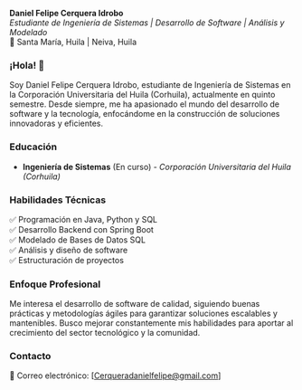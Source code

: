 **Daniel Felipe Cerquera Idrobo**  
*Estudiante de Ingeniería de Sistemas | Desarrollo de Software | Análisis y Modelado*  
📍 Santa María, Huila | Neiva, Huila  

### ¡Hola! 👋  
Soy Daniel Felipe Cerquera Idrobo, estudiante de Ingeniería de Sistemas en la Corporación Universitaria del Huila (Corhuila), actualmente en quinto semestre. Desde siempre, me ha apasionado el mundo del desarrollo de software y la tecnología, enfocándome en la construcción de soluciones innovadoras y eficientes.  

### Educación  
- **Ingeniería de Sistemas** (En curso) - *Corporación Universitaria del Huila (Corhuila)*  

### Habilidades Técnicas  
✅ Programación en Java, Python y SQL  
✅ Desarrollo Backend con Spring Boot  
✅ Modelado de Bases de Datos SQL  
✅ Análisis y diseño de software  
✅ Estructuración de proyectos  

### Enfoque Profesional  
Me interesa el desarrollo de software de calidad, siguiendo buenas prácticas y metodologías ágiles para garantizar soluciones escalables y mantenibles. Busco mejorar constantemente mis habilidades para aportar al crecimiento del sector tecnológico y la comunidad.  

### Contacto  
📧 Correo electrónico: [Cerqueradanielfelipe@gmail.com]   
